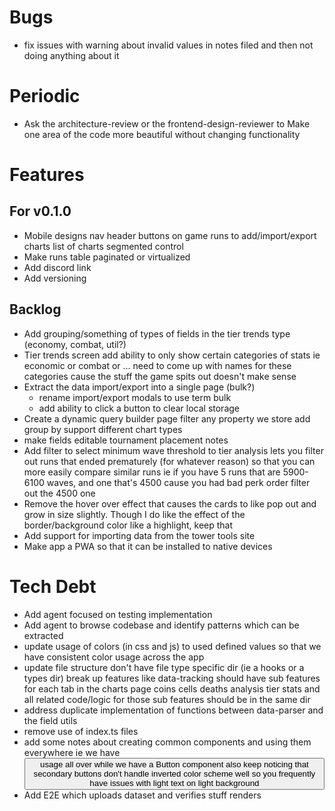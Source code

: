 # Bugs
- fix issues with warning about invalid values in notes filed and then not doing anything about it

# Periodic 
- Ask the architecture-review or the frontend-design-reviewer to
    Make one area of the code more beautiful without changing functionality

# Features

## For v0.1.0
- Mobile designs
    nav header
    buttons on game runs to add/import/export
    charts list of charts segmented control
- Make runs table paginated or virtualized    
- Add discord link
- Add versioning
        
## Backlog
- Add grouping/something of types of fields in the tier trends type (economy, combat, util?)
- Tier trends screen
    add ability to only show certain categories of stats
        ie economic or combat or ... need to come up with names for these categories cause the stuff the game spits out doesn't make sense
- Extract the data import/export into a single page (bulk?)
    - rename import/export modals to use term bulk
    - add ability to click a button to clear local storage            
- Create a dynamic query builder page
    filter any property we store
    add group by
    support different chart types
- make fields editable
    tournament placement
    notes
- Add filter to select minimum wave threshold to tier analysis 
    lets you filter out runs that ended prematurely (for whatever reason)
    so that you can more easily compare similar runs
    ie if you have 5 runs that are 5900-6100 waves, and one that's 4500 cause you had bad perk order
    filter out the 4500 one
- Remove the hover over effect that causes the cards to like pop out and grow in size slightly. Though I do like the effect of the border/background color like a highlight, keep that
- Add support for importing data from the tower tools site
- Make app a PWA so that it can be installed to native devices

# Tech Debt
- Add agent focused on testing implementation
- Add agent to browse codebase and identify patterns which can be extracted
- update usage of colors (in css and js) to used defined values so that we have consistent color usage across the app
- update file structure
    don't have file type specific dir (ie a hooks or a types dir)
    break up features
        like data-tracking should have sub features for each tab in the charts page
            coins
            cells
            deaths analysis
            tier stats
        and all related code/logic for those sub features should be in the same dir
- address duplicate implementation of functions between data-parser and the field utils
- remove use of index.ts files
- add some notes about creating common components and using them everywhere
    ie we have <button> usage all over while we have a Button component
    also keep noticing that secondary buttons don't handle inverted color scheme well
    so you frequently have issues with light text on light background
- Add E2E which uploads dataset and verifies stuff renders
